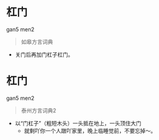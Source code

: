 # 杠门
gan5 men2
> 如皋方言词典
- 关门后再加门杠子杠门。


# 杠门
gan5 men2
> 泰州方言词典2
- 以“门杠子”（粗短木头）一头抵在地上，一头顶住大门
  - 就剩吖你一个人蹾吖家里，晚上临睡觉前，不要忘掉～。
